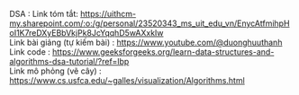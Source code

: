 DSA :
Link tóm tắt: https://uithcm-my.sharepoint.com/:o:/g/personal/23520343_ms_uit_edu_vn/EnycAtfmihpHoI1K7reDXyEBbVkjPk8JcYqqhD5wAXxkIw  
Link bài giảng (tự kiếm bài) : https://www.youtube.com/@duonghuuthanh  
Link code : https://www.geeksforgeeks.org/learn-data-structures-and-algorithms-dsa-tutorial/?ref=lbp  
Link mô phỏng (vẽ cây) : https://www.cs.usfca.edu/~galles/visualization/Algorithms.html
